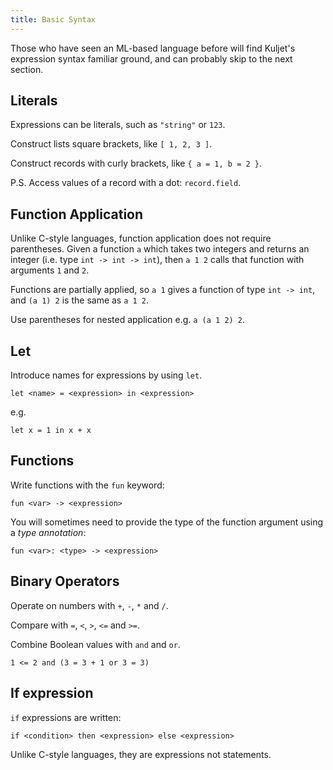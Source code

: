 ```yaml
---
title: Basic Syntax
---
```


Those who have seen an ML-based language before will find Kuljet's
expression syntax familiar ground, and can probably skip to the
next section.

## Literals

Expressions can be literals, such as `"string"` or `123`.

Construct lists square brackets, like `[ 1, 2, 3 ]`.

Construct records with curly brackets, like `{ a = 1, b = 2 }`.

P.S. Access values of a record with a dot: `record.field`.

## Function Application

Unlike C-style languages, function application does not require
parentheses.  Given a function `a` which takes two integers and
returns an integer (i.e. type `int -> int -> int`), then `a 1 2` calls that
function with arguments `1` and `2`.

Functions are partially applied, so `a 1` gives a function of type
`int -> int`, and `(a 1) 2` is the same as `a 1 2`.

Use parentheses for nested application e.g. `a (a 1 2) 2`.


## Let

Introduce names for expressions by using `let`.

```kuljet
let <name> = <expression> in <expression>
```

e.g.

```kuljet
let x = 1 in x + x
```

## Functions

Write functions with the `fun` keyword:

```kuljet
fun <var> -> <expression>
```

You will sometimes need to provide the type of the function argument using
a *type annotation*:

```kuljet
fun <var>: <type> -> <expression>
```

## Binary Operators

Operate on numbers with `+`, `-`, `*` and `/`.

Compare with `=`, `<`, `>`, `<=` and `>=`.

Combine Boolean values with `and` and `or`.

```kuljet
1 <= 2 and (3 = 3 + 1 or 3 = 3)
```

## If expression

`if` expressions are written:

```kuljet
if <condition> then <expression> else <expression>
```

Unlike C-style languages, they are expressions not statements.
